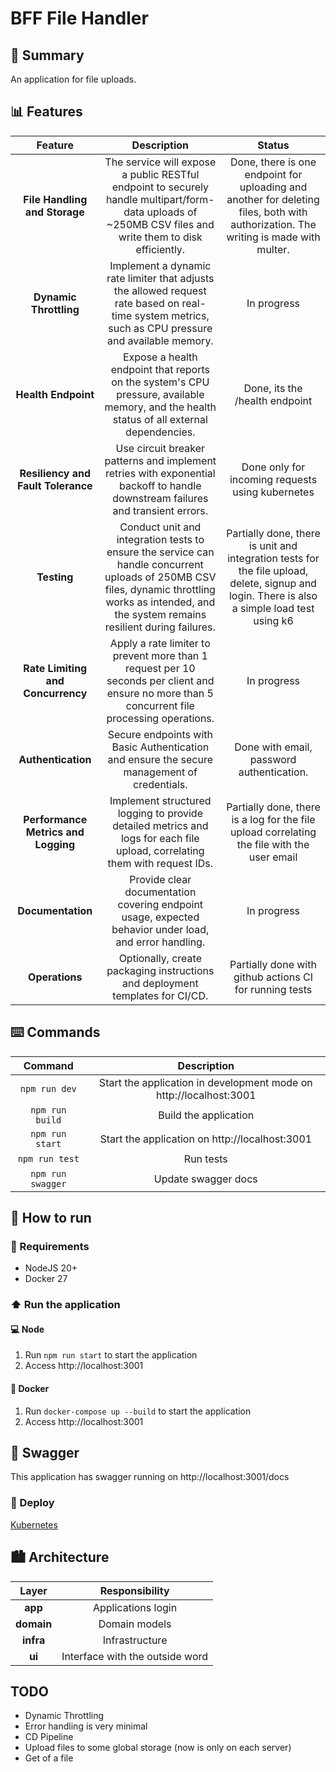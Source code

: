 # BFF File Handler
## 🎯 Summary
<p align="justify">
An application for file uploads.
</p>

## 📊 Features
| Feature | Description | Status |
| :-: | :-: | :-: |
| **File Handling and Storage** | The service will expose a public RESTful endpoint to securely handle multipart/form-data uploads of ~250MB CSV files and write them to disk efficiently. | Done, there is one endpoint for uploading and another for deleting files, both with authorization. The writing is made with multer. |
| **Dynamic Throttling** | Implement a dynamic rate limiter that adjusts the allowed request rate based on real-time system metrics, such as CPU pressure and available memory. | In progress |
| **Health Endpoint** | Expose a health endpoint that reports on the system's CPU pressure, available memory, and the health status of all external dependencies. | Done, its the /health endpoint |
| **Resiliency and Fault Tolerance** | Use circuit breaker patterns and implement retries with exponential backoff to handle downstream failures and transient errors. | Done only for incoming requests using kubernetes |
| **Testing** | Conduct unit and integration tests to ensure the service can handle concurrent uploads of 250MB CSV files, dynamic throttling works as intended, and the system remains resilient during failures. | Partially done, there is unit and integration tests for the file upload, delete, signup and login. There is also a simple load test using k6 |
| **Rate Limiting and Concurrency** | Apply a rate limiter to prevent more than 1 request per 10 seconds per client and ensure no more than 5 concurrent file processing operations. | In progress |
| **Authentication** | Secure endpoints with Basic Authentication and ensure the secure management of credentials. | Done with email, password authentication. |
| **Performance Metrics and Logging** | Implement structured logging to provide detailed metrics and logs for each file upload, correlating them with request IDs. | Partially done, there is a log for the file upload correlating the file with the user email |
| **Documentation** | Provide clear documentation covering endpoint usage, expected behavior under load, and error handling. | In progress |
| **Operations** | Optionally, create packaging instructions and deployment templates for CI/CD. | Partially done with github actions CI for running tests |

## ⌨️ Commands
| Command | Description |
| :-: | :-: |
| `npm run dev` | Start the application in development mode on http://localhost:3001 |
| `npm run build` | Build the application |
| `npm run start` | Start the application on http://localhost:3001 |
| `npm run test` | Run tests |
| `npm run swagger` | Update swagger docs |

## 🚀 How to run

### 📝 Requirements
- NodeJS 20+
- Docker 27

### ⬆️ Run the application

#### 💻 Node

1. Run `npm run start` to start the application
2. Access http://localhost:3001

#### 🐳 Docker

1. Run `docker-compose up --build` to start the application
2. Access http://localhost:3001

## 📄 Swagger
This application has swagger running on http://localhost:3001/docs

### 🚀 Deploy

[Kubernetes](kubernetes/README.md)

## 🏙️ Architecture

| Layer | Responsibility |
| :-: | :-:|
| __app__ | Applications login |
| __domain__ | Domain models |
| __infra__ | Infrastructure |
| __ui__ | Interface with the outside word |

## TODO

- Dynamic Throttling
- Error handling is very minimal
- CD Pipeline
- Upload files to some global storage (now is only on each server)
- Get of a file
